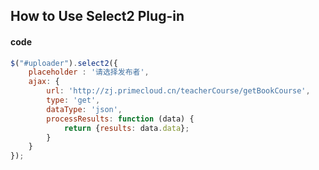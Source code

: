 ## How to Use Select2 Plug-in
#### code
```javascript
$("#uploader").select2({
    placeholder : '请选择发布者',
    ajax: {
        url: 'http://zj.primecloud.cn/teacherCourse/getBookCourse',
        type: 'get',
        dataType: 'json',
        processResults: function (data) {
            return {results: data.data};
        }
    }
});
